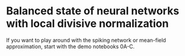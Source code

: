 # Balanced state of neural networks with local divisive normalization

If you want to play around with the spiking network or mean-field approximation, start with the demo notebooks 0A-C.
